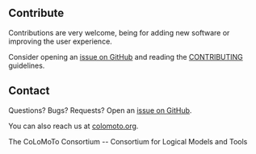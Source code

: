 ---
---

## Contribute

Contributions are very welcome, being for adding new software or improving the user experience.

Consider opening an [issue on GitHub](https://github.com/colomoto/colomoto-docker/issues) and reading the 
[CONTRIBUTING](https://github.com/colomoto/colomoto-docker/blob/master/CONTRIBUTING.md) guidelines.


## Contact

Questions? Bugs? Requests? Open an [issue on GitHub](https://github.com/colomoto/colomoto-docker/issues).

You can also reach us at [colomoto.org](http://colomoto.org).

The CoLoMoTo Consortium -- Consortium for Logical Models and Tools

